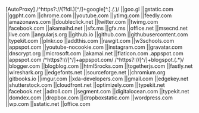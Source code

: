 [AutoProxy]
/^https?:\/\/(?!dl\.)[^\/]+google[^\.]*\.(.*)/
||goo.gl
||gstatic.com
||ggpht.com
||chrome.com
||youtube.com
||ytimg.com
||feedly.com
||amazonaws.com
||doubleclick.net
||twitter.com
||twimg.com
||facebook.com
||akamaihd.net
||sfx.ms
||gfx.ms
||office.net
||msecnd.net
||live.com
||angularjs.org
||github.io
||github.com
||githubusercontent.com
||typekit.com
||plnkr.co
||addthis.com
||rawgit.com
||w3schools.com
||appspot.com
||youtube-nocookie.com
||instagram.com
||gravatar.com
||dnscrypt.org
||microsoft.com
||akamai.net
||flaticon.com
.appspot.com
||appspot.com
/^https?:\/\/[^\/]+appspot\.com/
/^https?:\/\/[^\/]+blogspot\.(.*)/
||blogger.com
||blogblog.com
||html5rocks.com
||togetherjs.com
||fastly.net
||wireshark.org
||edgefonts.net
||sourceforge.net
||chromium.org
||gitbooks.io
||imgur.com
||xda-developers.com
||gmail.com
||edgekey.net
||shutterstock.com
||cloudfront.net
||optimizely.com
||typekit.net
||facebook.net
||adroll.com
||segment.com
||digitalocean.com
||typekit.net
||domdex.com
||dropbox.com
||dropboxstatic.com
||wordpress.com
||wp.com
||sstatic.net
||office.com

